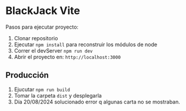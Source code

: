 # BlackJack Vite

Pasos para ejecutar proyecto:

1. Clonar repositorio
2. Ejecutar ```npm install``` para reconstruir los módulos de node
3. Correr el devServer ```npm run dev```
4. Abrir el proyecto en: ```http://localhost:3000```

## Producción

1. Ejucutar ```npm run build```
2. Tomar la carpeta ```dist``` y desplegarla
3. Día 20/08/2024 solucionado error q algunas carta no se mostraban.